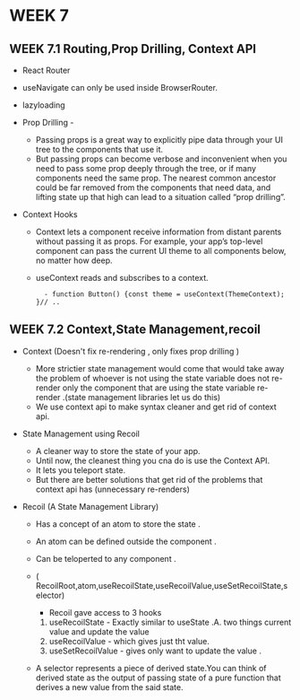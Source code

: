 # WEEK 7

## WEEK 7.1 Routing,Prop Drilling, Context API

- React Router

- useNavigate can only be used inside BrowserRouter.

- lazyloading

- Prop Drilling - 

    -  Passing props is a great way to explicitly pipe data through your UI tree to the components that use it.
    -  But passing props can become verbose and inconvenient when you need to pass some prop deeply through the tree, or if many components need the same prop. The nearest common ancestor could be far removed from the components that need data, and lifting state up that high can lead to a situation called “prop drilling”.

- Context Hooks 
    - Context lets a component receive information from distant parents without passing it as props. For example, your app’s top-level component can pass the current UI theme to all components below, no matter how deep.

    - useContext reads and subscribes to a context.
        
            - function Button() {const theme = useContext(ThemeContext); }// ..

## WEEK 7.2 Context,State Management,recoil 

- Context
(Doesn't fix re-rendering , only fixes prop drilling )
    - More strictier state management would come that would  take away the problem of whoever is not using the state variable does not re-render only the component that are using the state variable re-render .(state management libraries let us do this)
    - We use context api to make syntax cleaner and get rid of context api.

 - State Management using Recoil 
    - A cleaner way to store the state of your app.
    - Until now, the cleanest thing you cna do is use the Context API.
    - It lets you teleport state.
    - But there are better solutions that get rid of the problems that context api has (unnecessary re-renders)

- Recoil (A State Management Library) 
    
    - Has a concept of an atom to store the state .
    - An atom can be defined outside the component .
    - Can be teloperted to any component . 

    - ( RecoilRoot,atom,useRecoilState,useRecoilValue,useSetRecoilState,selector)
        - Recoil gave access to 3 hooks
        1. useRecoilState - Exactly similar to useState .A. two things current value and update the  value
        2. useRecoilValue - which gives just tht value.
        3. useSetRecoilValue - gives only want to update the value .

    - A selector represents a piece of derived state.You can think of derived state as the output of passing state of a pure function that derives a new value from the said state.  

